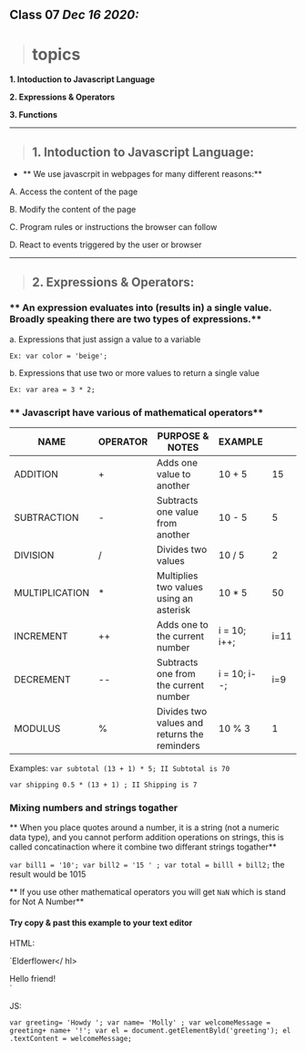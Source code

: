 ## Class 07  *Dec 16 2020:*

> # topics

__1. Intoduction to Javascript Language__

__2. Expressions & Operators__

__3. Functions__

---

> ## 1. Intoduction to Javascript Language:

  * ** We use javascrpit in webpages for many different reasons:**
  
A. Access the content of the page

B. Modify the content of the page

C. Program rules or instructions the browser can follow

D. React to events triggered by the user or browser 

---

> ## 2. Expressions & Operators:

### ** An expression evaluates into (results in) a single value. Broadly speaking there are two types of expressions.**
 
 a. Expressions that just assign a value to a variable 
 
    Ex: var color = 'beige'; 
    
 b. Expressions that use two or more values to return a single value
 
    Ex: var area = 3 * 2; 
    
    
 ###  ** Javascript have various of mathematical operators**
    
    
| NAME           | OPERATOR | PURPOSE & NOTES                              | EXAMPLE        |      |
|----------------|----------|----------------------------------------------|----------------|------|
| ADDITION       |    +     | Adds one value to another                    | 10 + 5         | 15   |
| SUBTRACTION    |    -     | Subtracts one value from another             | 10 - 5         | 5    |
| DIVISION       |    /     | Divides two values                           | 10 / 5         | 2    |
| MULTIPLICATION |    *     | Multiplies two values using an asterisk      | 10 * 5         | 50   |
| INCREMENT      |    ++    | Adds one to the current number               | i = 10;  i++;  | i=11 |
| DECREMENT      |    --    | Subtracts one from the current number        | i = 10;  i--;  | i=9  |
| MODULUS        |    %     | Divides two values and returns the reminders | 10 % 3         | 1    |
    
 
 Examples: 
`var subtotal (13 + 1) * 5; II Subtotal is 70`

`var shipping 0.5 * (13 + 1) ; II Shipping is 7`


### Mixing numbers and strings togather 
** When you place quotes around a number, it is a string (not a numeric data type), and you cannot perform addition operations on strings, this is called concatinaction where it combine two differant strings togather**

`var bill1 = '10';
var bill2 = '15 ' ;
var total = billl + bill2;` the result would be 1015

** If you use other mathematical operators you will get `NaN` which is stand for Not A Number** 


#### Try copy & past this example to your text editor  

HTML:

`<hl>Elderflower</ hl>
<div id="content">
<div id="greeting" class="message">Hello
<span id="name">friend</span>!
</div>
</div>
<script src="js/string-operator.js"></script>`


JS:

`var greeting= 'Howdy ';
var name= 'Molly' ;
var welcomeMessage = greeting+ name+ '!';
var el = document.getElementByld('greeting');
el .textContent = welcomeMessage;`




 
 
 
